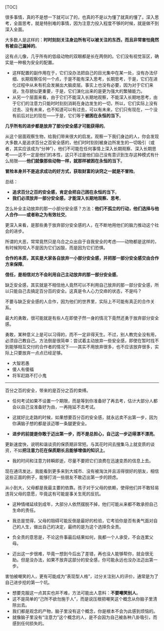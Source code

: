 
[TOC]



很多事情，真的不是想一下就可以了的，也真的不是以为懂了就真的懂了。深入思考，全面思考，就是特别难的事情，因为注意力投入程度不够的时候，就是做不到深入全面。

大多数人是这样的：**时时刻刻关注身边所有可以被关注的东西，而且非常害怕竟然有被自己漏掉的**。

这有点儿像，几乎所有的低级动物的双眼都是长在两侧的。它们没有视觉盲区，确实是一种极为安全的配置。

- 这样配置的副作用在于，它们没办法把自己的目光集中在某一处，没有办法仔细、长期观察任何一个点，于是不能有深入思考，长期思考，于是，它们在进化过程中从未有机会发展出大脑皮层。事实上也没有必要，因为对于它们来说，生存貌似更重要，于是，它们演化出来的是更为强大的繁殖能力。
- 从另一个层面来看，由于它们不能深入长期地观察，不能深入长期地思考，由于它们的注意力只能时时刻刻消耗在身边发生的一切，所以，它们实际上没有过去、没有未来，也不知道可以有过去，可以有未来，它们只有现在，一个没有前后对比的现在——于是，它们等于**被困在永恒的当下**。

**几乎所有的进步都是放弃了部分安全感才可能获得的**。

从这个层面观察生物，给我们带来很大的启发。观察一下我们身边的人，你会发现大多数人是追求百分之百安全感的，他们时时刻刻被身边所发生的一切吸引（或者，其实应该成为“分神”），他们不可能在任何事情上深入长期观察、深入长期思考——这不一定是他们的本性，这只不过是他们自己没有意识到生存这种模式有什么局限——**他们就像那些动物一样，就那样被困在永恒的当下**。

**冒险本身并不是追求成功的好方式，获取财富的诀窍之一就是不冒险**。

总结：

- **追求百分之百的安全感，肯定会把自己困在永恒的当下**。
- **我们必须放弃一部分安全感，才能深入长期地观察、思考**。

怎么补全主动放弃的那一小部分安全感？方法：**他们不孤立的行动，他们选择与他人合作——或者称之为有效社交**。

更深入来看，是那些勇于放弃部分安全感的人，在不断地用他们的脑力推动这个社会的进步。

所谓的大恶，常常竟然只是乌合之众出自于自我安全的考虑——动物都是这样的，有时候狗咬人不是因为它们凶狠，而是因为它们恐惧。

**合作的本质，其实是大家各自放弃一小部分安全感，并把那一部分安全感交由合作方来保障**。

**信任，是相信对方不会利用自己主动放弃的那一部分安全感**。

缺乏安全感，其实就是不相信他人竟然可以不利用自己放弃的那一部分安全感，所以只能自己去搞定百分百的安全。这真是令人心力交瘁的状态，不是吗？

不要与缺乏安全感的人合作，因为他们的世界里，实际上不可能有真正的合作关系。

最大的勇敢，很可能就是有些人在即使孑然一身的情况下竟然还勇于放弃部分安全感。

勇敢，某种意义上是可以习得的，而不一定非得天生。不过，别人教完全没有用，必须自己教自己。方法倒是很简单：尝试着主动放弃一些安全感，即使在暂时找不到能够相互交付的合作者的情况下——其实不用放弃很多，也不应该放弃很多，实际上只要放弃一点点已经足够。

- 大智若愚
- 傻人有傻福
- 将军赶路不打小鬼



***

百分之百的安全，带来的是百分之百的束缚。

- 任何考试如果不设置一个期限，而是等到你准备好了再去考，估计大部分人都会以自己没准备好为由，一再拖延不去考试。

- 这就好比走路的时候，如果想要百分百的安全感，就永远卖不出第一步，因为你满脑子想的都是该迈哪一条腿更安全。

- **进步的前提是你敢于迈出第一步，而不是总担心，自己这一步迈得漂不漂亮**。

更新速度快，说明和谐谈资的保质期非常短。与其花时间去搜集马上就变质的谈资，不如**把注意力花在保质期长且能够增值的知识上**。

- 我的时间和注意力转瞬即逝，尽量不要把它们浪费在迅速变质的信息上去。

现在通讯发达，我能看到更多来到大城市、没有被淘汰并且活得很好的朋友，相信这些正面的例子，能够打消一些朋友不敢迈出第一步的顾虑。

从小到大，父母都是我最主要的依靠。孩子对于父母的依赖，使得他们并不敢轻易违背父母的意愿，毕竟这有可能是事关生死的反抗。

- 这种情绪延续到成年，大部分人依然摆脱不掉，他们可能从来都不敢承担自己生命的责任。

- 我总是觉得，父母的阻碍可能反倒是最好的检验，它考验你是否有勇气面对自己的人生，做出自己的决定，最终的是为这个选择负全责。

- 负全责的意思是，不论这件事最后结果如何，我都一个人承受，不会连累父母。

- 迈出这一步很难，毕竟一想到今后出了差错，再也没人能够帮你，就会很无助。但是没办法，如果不放弃这部分的安全感，你可能永远也没办法迈出第一步。

害怕被嘲笑的人，更有可能成为“表现型人格”，过分关注别人的评价，通常是为了自己进步挖的第一个坑。

- 想要克服这一点其实也并不难，方法可能出人意料：**不要嘲笑别人**。
- 这不是简单的“己所不欲勿施于人”，而是说压根把嘲笑这个概念从你脑子里清除出去。
- 我们都是观念的产物，脑子里没有这个概念，你是根本不会为此感到烦恼的。
- 就像脑子里没有“注意力”这个概念的人，是不会因为自己被各种八卦吸引，而感到任何损失的。

